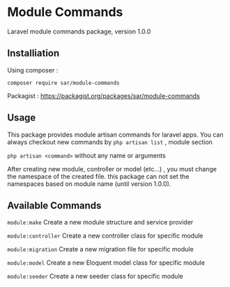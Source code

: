 # Module Commands
Laravel module commands package, version 1.0.0

## Installiation
Using composer : 

`composer require sar/module-commands`

Packagist : https://packagist.org/packages/sar/module-commands

## Usage
This package provides module artisan commands for laravel apps.
You can always checkout new commands by `php artisan list` , 
module section

`php artisan <command>` without any name or arguments 

After creating new module, controller or model (etc...) , you must change 
the namespace of the created file. this package can not set the namespaces
based on module name (until version 1.0.0).

## Available Commands

`module:make`          Create a new module structure and service provider

`module:controller`    Create a new controller class for specific module

`module:migration`     Create a new migration file for specific module

`module:model`         Create a new Eloquent model class for specific module

`module:seeder`        Create a new seeder class for specific module
